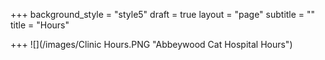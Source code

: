+++
background_style = "style5"
draft = true
layout = "page"
subtitle = ""
title = "Hours"

+++
![](/images/Clinic Hours.PNG "Abbeywood Cat Hospital Hours")
